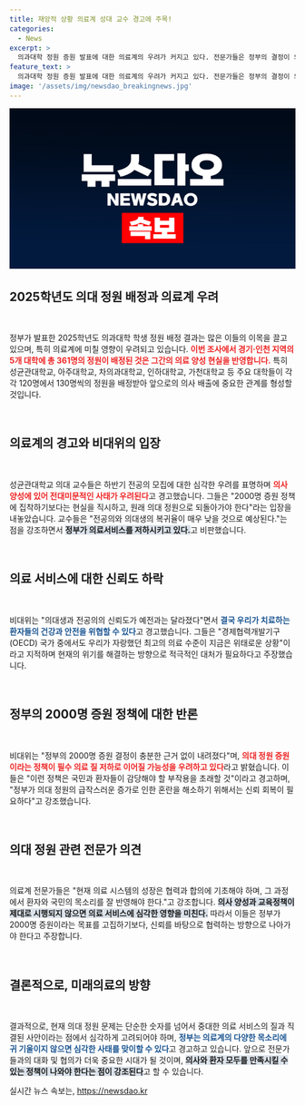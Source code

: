 ```yaml
---
title: 재앙적 상황 의료계 성대 교수 경고에 주목!
categories:
  - News
excerpt: >
  의과대학 정원 증원 발표에 대한 의료계의 우려가 커지고 있다. 전문가들은 정부의 결정이 의료 서비스 질 저하로 이어질 것이라 반발하며, 즉각적인 정책 수정과 합의를 촉구하고 있다.
feature_text: >
  의과대학 정원 증원 발표에 대한 의료계의 우려가 커지고 있다. 전문가들은 정부의 결정이 의료 서비스 질 저하로 이어질 것이라 반발하며, 즉각적인 정책 수정과 합의를 촉구하고 있다.
image: '/assets/img/newsdao_breakingnews.jpg'
---
```


<p><img src="/assets/img/newsdao_breakingnews.jpg" alt="implanttips 속보" /></p>

<h2 data-ke-size="size26">2025학년도 의대 정원 배정과 의료계 우려</h2>

<p data-ke-size="size16">&nbsp;</p>

<p>정부가 발표한 2025학년도 의과대학 학생 정원 배정 결과는 많은 이들의 이목을 끌고 있으며, 특히 의료계에 미칠 영향이 우려되고 있습니다. <b><span style="color: #ee2323;">이번 조사에서 경기·인천 지역의 5개 대학에 총 361명의 정원이 배정된 것은 그간의 의료 양성 현실을 반영합니다.</span></b>  특히 성균관대학교, 아주대학교, 차의과대학교, 인하대학교, 가천대학교 등 주요 대학들이 각각 120명에서 130명씩의 정원을 배정받아 앞으로의 의사 배출에 중요한 관계를 형성할 것입니다.</p>

<p data-ke-size="size16">&nbsp;</p>

<h2 data-ke-size="size26">의료계의 경고와 비대위의 입장</h2>

<p data-ke-size="size16">&nbsp;</p>

<p>성균관대학교 의대 교수들은 하반기 전공의 모집에 대한 심각한 우려를 표명하며 <b><span style="color: #ee2323;">의사 양성에 있어 전대미문적인 사태가 우려된다</span></b>고 경고했습니다. 그들은 "2000명 증원 정책에 집착하기보다는 현실을 직시하고, 원래 의대 정원으로 되돌아가야 한다"라는 입장을 내놓았습니다. 교수들은 "전공의와 의대생의 복귀율이 매우 낮을 것으로 예상된다."는 점을 강조하면서 <b><span style="background-color: #21538527;">정부가 의료서비스를 저하시키고 있다.</span></b>고 비판했습니다.</p>

<p data-ke-size="size16">&nbsp;</p>

<h2 data-ke-size="size26">의료 서비스에 대한 신뢰도 하락</h2>

<p data-ke-size="size16">&nbsp;</p>

<p>비대위는 "의대생과 전공의의 신뢰도가 예전과는 달라졌다"면서 <b><span style="color: #1a5490;">결국 우리가 치료하는 환자들의 건강과 안전을 위협할 수 있다</span></b>고 경고했습니다. 그들은 "경제협력개발기구(OECD) 국가 중에서도 우리가 자랑했던 최고의 의료 수준이 지금은 위태로운 상황"이라고 지적하며 현재의 위기를 해결하는 방향으로 적극적인 대처가 필요하다고 주장했습니다.</p>

<p data-ke-size="size16">&nbsp;</p>

<h2 data-ke-size="size26">정부의 2000명 증원 정책에 대한 반론</h2>

<p data-ke-size="size16">&nbsp;</p>

<p>비대위는 "정부의 2000명 증원 결정이 충분한 근거 없이 내려졌다"며, <b><span style="color: #ee2323;">의대 정원 증원이라는 정책이 필수 의료 질 저하로 이어질 가능성을 우려하고 있다</span></b>라고 밝혔습니다. 이들은 "이런 정책은 국민과 환자들이 감당해야 할 부작용을 초래할 것"이라고 경고하며, "정부가 의대 정원의 급작스러운 증가로 인한 혼란을 해소하기 위해서는 신뢰 회복이 필요하다"고 강조했습니다.</p>

<p data-ke-size="size16">&nbsp;</p>

<h2 data-ke-size="size26">의대 정원 관련 전문가 의견</h2>

<p data-ke-size="size16">&nbsp;</p>

<p>의료계 전문가들은 "현재 의료 시스템의 성장은 협력과 합의에 기초해야 하며, 그 과정에서 환자와 국민의 목소리를 잘 반영해야 한다."고 강조합니다. <b><span style="background-color: #21538527;">의사 양성과 교육정책이 제대로 시행되지 않으면 의료 서비스에 심각한 영향을 미친다.</span></b> 따라서 이들은 정부가 2000명 증원이라는 목표를 고집하기보다, 신뢰를 바탕으로 협력하는 방향으로 나아가야 한다고 주장합니다.</p>

<p data-ke-size="size16">&nbsp;</p>

<h2 data-ke-size="size26">결론적으로, 미래의료의 방향</h2>

<p data-ke-size="size16">&nbsp;</p>

<p>결과적으로, 현재 의대 정원 문제는 단순한 숫자를 넘어서 중대한 의료 서비스의 질과 직결된 사안이라는 점에서 심각하게 고려되어야 하며, <b><span style="color: #1a5490;">정부는 의료계의 다양한 목소리에 귀 기울이지 않으면 심각한 사태를 맞이할 수 있다</span></b>고 경고하고 있습니다. 앞으로 전문가들과의 대화 및 협의가 더욱 중요한 시대가 될 것이며, <b><span style="background-color: #21538527;">의사와 환자 모두를 만족시킬 수 있는 정책이 나와야 한다는 점이 강조된다</span></b>고 할 수 있습니다.</p>
실시간 뉴스 속보는, <a href="https://newsdao.kr" rel="dofollow">https://newsdao.kr</a>


